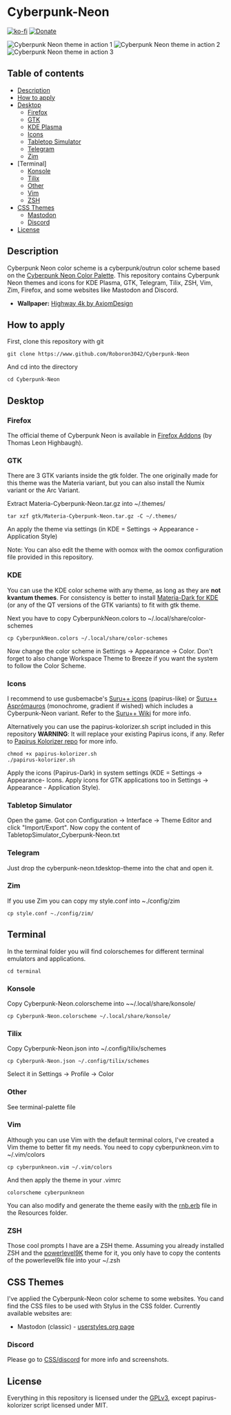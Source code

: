 # Cyberpunk-Neon
[![ko-fi](https://www.ko-fi.com/img/githubbutton_sm.svg)](https://ko-fi.com/Z8Z1139QA)
[![Donate](https://liberapay.com/assets/widgets/donate.svg)](https://liberapay.com/roboron/donate)

![Cyberpunk Neon theme in action 1](https://raw.githubusercontent.com/Roboron3042/Cyberpunk-Neon/master/Resources/Screenshots/screenshot-1.png)
![Cyberpunk Neon theme in action 2](https://raw.githubusercontent.com/Roboron3042/Cyberpunk-Neon/master/Resources/Screenshots/screenshot-2.png)
![Cyberpunk Neon theme in action 3](https://raw.githubusercontent.com/Roboron3042/Cyberpunk-Neon/master/Resources/Screenshots/screenshot-3.png)

## Table of contents
- [Description](#description)
- [How to apply](#how-to-apply)
- [Desktop](#desktop)
  - [Firefox](#firefox)
  - [GTK](#gtk)
  - [KDE Plasma](#kde)
  - [Icons](#icons)
  - [Tabletop Simulator](#tabletop-simulator)
  - [Telegram](#telegram)
  - [Zim](#zim)
- [Terminal]
  - [Konsole](#konsole)
  - [Tilix](#tilix)
  - [Other](#other)
  - [Vim](#vim)
  - [ZSH](#zsh)
- [CSS Themes](#css-themes)
  - [Mastodon](#css-themes)
  - [Discord](#discord)
- [License](#license)

## Description

Cyberpunk Neon color scheme is a cyberpunk/outrun color scheme based on the [Cyberpunk Neon Color Palette](https://www.color-hex.com/color-palette/61235). This repository contains Cyberpunk Neon themes and icons for KDE Plasma, GTK, Telegram, Tilix, ZSH, Vim, Zim, Firefox, and some websites like Mastodon and Discord.

* **Wallpaper:** [Highway 4k by AxiomDesign](https://www.deviantart.com/axiomdesign/art/Highway-4k-696620104)

## How to apply

First, clone this repository with git

`git clone https://www.github.com/Roboron3042/Cyberpunk-Neon`

And cd into the directory

`cd Cyberpunk-Neon`

## Desktop

### Firefox

The official theme of Cyberpunk Neon is available in [Firefox Addons](https://addons.mozilla.org/es/firefox/addon/cyberpunk-neon/) (by Thomas Leon Highbaugh).

### GTK

There are 3 GTK variants inside the gtk folder. The one originally made for this theme was the Materia variant, but you can also install the Numix variant or the Arc Variant.

Extract Materia-Cyberpunk-Neon.tar.gz into ~/.themes/

`tar xzf gtk/Materia-Cyberpunk-Neon.tar.gz -C ~/.themes/`

An apply the theme via settings (in KDE = Settings -> Appearance - Application Style)

Note: You can also edit the theme with oomox with the oomox configuration file provided in this repository.

### KDE

You can use the KDE color scheme with any theme, as long as they are **not kvantum themes**. For consistency is better to install [Materia-Dark for KDE](https://github.com/PapirusDevelopmentTeam/materia-kde) (or any of the QT versions of the GTK variants) to fit with gtk theme.

Next you have to copy CyberpunkNeon.colors to ~/.local/share/color-schemes

`cp CyberpunkNeon.colors ~/.local/share/color-schemes`

Now change the color scheme in Settings -> Appearance -> Color. Don't forget to also change Workspace Theme to Breeze if you want the system to follow the Color Scheme.

### Icons

I recommend to use gusbemacbe's [Suru++ icons](https://github.com/gusbemacbe/suru-plus) (papirus-like) or [Suru++ Asprómauros](https://github.com/gusbemacbe/suru-plus-aspromauros) (monochrome, gradient if wished) which includes a Cyberpunk-Neon variant. Refer to the [Suru++ Wiki](https://github.com/gusbemacbe/suru-plus/wiki) for more info.

Alternatively you can use the papirus-kolorizer.sh script included in this repository **WARNING**: It will replace your existing Papirus icons, if any. Refer to [Papirus Kolorizer repo](https://github.com/DarthWound/papirus-kolorizer) for more info.

```
chmod +x papirus-kolorizer.sh
./papirus-kolorizer.sh
```

Apply the icons (Papirus-Dark) in system settings (KDE = Settings -> Appearance- Icons. Apply icons for GTK applications too in Settings -> Appearance - Application Style).

### Tabletop Simulator

Open the game. Got con Configuration -> Interface -> Theme Editor and click "Import/Export". Now copy the content of TabletopSimulator_Cyberpunk-Neon.txt

### Telegram

Just drop the cyberpunk-neon.tdesktop-theme into the chat and open it.

### Zim

If you use Zim you can copy my style.conf into ~./config/zim

`cp style.conf ~./config/zim/`

## Terminal

In the terminal folder you will find colorschemes for different terminal emulators and applications.

`cd terminal`

### Konsole

Copy Cyberpunk-Neon.colorscheme into ~~/.local/share/konsole/

`cp Cyberpunk-Neon.colorscheme ~/.local/share/konsole/`

### Tilix

Copy Cyberpunk-Neon.json into ~/.config/tilix/schemes

`cp Cyberpunk-Neon.json ~/.config/tilix/schemes`

Select it in Settings -> Profile -> Color

### Other

See terminal-palette file

### Vim

Although you can use Vim with the default terminal colors, I've created a Vim theme to better fit my needs. You need to copy cyberpunkneon.vim to ~/.vim/colors

`cp cyberpunkneon.vim ~/.vim/colors`

And then apply the theme in your .vimrc 

`colorscheme cyberpunkneon`

You can also modify and generate the theme easily with the [rnb.erb](https://github.com/romainl/vim-rnb/) file in the Resources folder.

### ZSH

Those cool prompts I have are a ZSH theme. Assuming you already installed ZSH and the [powerlevel9K](https://github.com/bhilburn/powerlevel9k) theme for it, you only have to copy the contents of the powerlevel9k file into your ~/.zsh

## CSS Themes

I've applied the Cyberpunk-Neon color scheme to some websites. You cand find the CSS files to be used with Stylus in the CSS folder. Currently available websites are:
* Mastodon (classic) - [userstyles.org page](https://userstyles.org/styles/174594/mastodon-cyberpunk-neon)

### Discord

Please go to [CSS/discord](https://github.com/Roboron3042/Cyberpunk-Neon/tree/master/CSS/discord) for more info and screenshots.

## License

Everything in this repository is licensed under the [GPLv3](https://www.gnu.org/licenses/gpl-3.0.en.html), except papirus-kolorizer script licensed under MIT.
